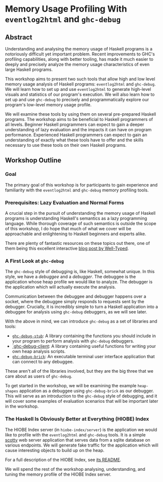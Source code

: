 # Memory Usage Profiling With `eventlog2html` and `ghc-debug`

## Abstract

Understanding and analysing the memory usage of Haskell programs is a
notoriously difficult yet important problem. Recent improvements to GHC's
profiling capabilities, along with better tooling, has made it much easier to
deeply and precisely analyze the memory usage characteristics of even large
Haskell programs.

This workshop aims to present two such tools that allow high and low level
memory usage analysis of Haskell programs: `eventlog2html` and `ghc-debug`. We
will learn how to set up and use `eventlog2html` to generate high-level visuals
and statistics of our program's execution. We will also learn how to set up and
use `ghc-debug` to precisely and programmatically explore our program's
low-level memory usage profile.

We will examine these tools by using them on several pre-prepared Haskell
programs. The workshop aims to be beneficial to Haskell programmers of all
levels. Beginner Haskell programmers can expect to gain a deeper understanding
of lazy evaluation and the impacts it can have on program performance.
Experienced Haskell programmers can expect to gain an understanding of exactly
what these tools have to offer and the skills necessary to use these tools on
their own Haskell programs.

## Workshop Outline

### Goal

The primary goal of this workshop is for participants to gain experience and
familiarity with the `eventlog2html` and `ghc-debug` memory profiling tools.

### Prerequisites: Lazy Evaluation and Normal Forms

A crucial step in the pursuit of understanding the memory usage of Haskell
programs is understanding Haskell's semantics as a lazy programming language.
While thorough coverage of such semantics is outside the scope of this workshop,
I do hope that much of what we cover will be approachable and enlightening to
Haskell beginners and experts alike.

There are plenty of fantastic resources on these topics out there, one of them
being this excellent interactive
[blog post by Well-Typed](https://well-typed.com/blog/2017/09/visualize-cbn/).

### A First Look at `ghc-debug`

The `ghc-debug` style of debugging is, like Haskell, somewhat unique. In this
style, we have a *debuggee* and a *debugger*. The debuggee is the application
whose heap profile we would like to analyze. The debugger is the application
which will actually execute the analysis.

Communication between the debuggee and debugger happens over a socket, where the
debuggee simply responds to requests sent by the debugger. Crucially, it is
incredibly simple to turn a Haskell application into a debuggee for analysis
using `ghc-debug` debuggers, as we will see later.

With the above in mind, we can introduce `ghc-debug` as a set of libraries and
tools:

- [`ghc-debug-stub`](https://hackage.haskell.org/package/ghc-debug-stub): A
  library containing the functions you should include in your program to
  perform analysis with `ghc-debug` debuggers.
- [`ghc-debug-client](https://hackage.haskell.org/package/ghc-debug-client): A
  library containing useful functions for writing your own heap analysis
  scripts.
- [`ghc-debug-brick`](https://hackage.haskell.org/package/ghc-debug-brick): An
  executable terminal user interface application that can connect to any
  debuggee.

These aren't all of the libraries involved, but they are the big three that we
care about as users of `ghc-debug`.

To get started in the workshop, we will be examining the example `heap-shapes`
application as a debuggee using `ghc-debug-brick` as our debugger. This will
serve as an introduction to the `ghc-debug` style of debugging, and it will
cover some examples of evaluation scenarios that will be important later in the
workshop.

### The Haskell Is Obviously Better at Everything (HIOBE) Index

The HIOBE Index server (in `hiobe-index/server`) is the application
we would like to profile with the `eventlog2html` and `ghc-debug` tools. It is a
simple [scotty](https://hackage.haskell.org/package/scotty) web server
application that serves data from a sqlite database on various endpoints. We
will generate fake traffic for the application which will cause interesting
objects to build up on the heap.

For a full description of the HIOBE Index, see
[its README](./hiobe-index/README.md).

We will spend the rest of the workshop analysing, understanding, and tuning the
memory profile of the HIOBE Index server.
